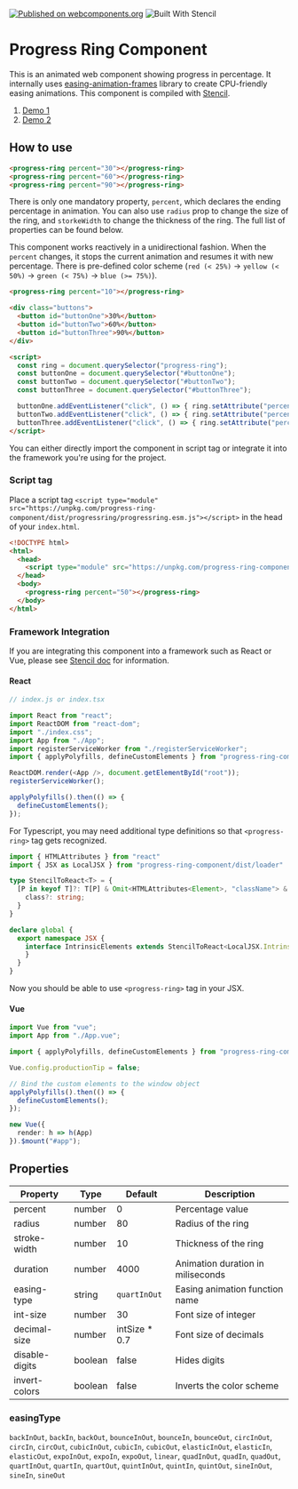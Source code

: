 <!-- [![Build Status](https://travis-ci.org/taisuke-j/progress-ring-component.svg?branch=master)](https://travis-ci.org/taisuke-j/progress-ring-component) -->
[![Published on webcomponents.org](https://img.shields.io/badge/webcomponents.org-published-blue.svg)](https://www.webcomponents.org/element/progress-ring-component)
![Built With Stencil](https://img.shields.io/badge/-Built%20With%20Stencil-16161d.svg?logo=data%3Aimage%2Fsvg%2Bxml%3Bbase64%2CPD94bWwgdmVyc2lvbj0iMS4wIiBlbmNvZGluZz0idXRmLTgiPz4KPCEtLSBHZW5lcmF0b3I6IEFkb2JlIElsbHVzdHJhdG9yIDE5LjIuMSwgU1ZHIEV4cG9ydCBQbHVnLUluIC4gU1ZHIFZlcnNpb246IDYuMDAgQnVpbGQgMCkgIC0tPgo8c3ZnIHZlcnNpb249IjEuMSIgaWQ9IkxheWVyXzEiIHhtbG5zPSJodHRwOi8vd3d3LnczLm9yZy8yMDAwL3N2ZyIgeG1sbnM6eGxpbms9Imh0dHA6Ly93d3cudzMub3JnLzE5OTkveGxpbmsiIHg9IjBweCIgeT0iMHB4IgoJIHZpZXdCb3g9IjAgMCA1MTIgNTEyIiBzdHlsZT0iZW5hYmxlLWJhY2tncm91bmQ6bmV3IDAgMCA1MTIgNTEyOyIgeG1sOnNwYWNlPSJwcmVzZXJ2ZSI%2BCjxzdHlsZSB0eXBlPSJ0ZXh0L2NzcyI%2BCgkuc3Qwe2ZpbGw6I0ZGRkZGRjt9Cjwvc3R5bGU%2BCjxwYXRoIGNsYXNzPSJzdDAiIGQ9Ik00MjQuNywzNzMuOWMwLDM3LjYtNTUuMSw2OC42LTkyLjcsNjguNkgxODAuNGMtMzcuOSwwLTkyLjctMzAuNy05Mi43LTY4LjZ2LTMuNmgzMzYuOVYzNzMuOXoiLz4KPHBhdGggY2xhc3M9InN0MCIgZD0iTTQyNC43LDI5Mi4xSDE4MC40Yy0zNy42LDAtOTIuNy0zMS05Mi43LTY4LjZ2LTMuNkgzMzJjMzcuNiwwLDkyLjcsMzEsOTIuNyw2OC42VjI5Mi4xeiIvPgo8cGF0aCBjbGFzcz0ic3QwIiBkPSJNNDI0LjcsMTQxLjdIODcuN3YtMy42YzAtMzcuNiw1NC44LTY4LjYsOTIuNy02OC42SDMzMmMzNy45LDAsOTIuNywzMC43LDkyLjcsNjguNlYxNDEuN3oiLz4KPC9zdmc%2BCg%3D%3D&colorA=16161d&style=flat-square)

# Progress Ring Component

This is an animated web component showing progress in percentage. It internally uses [easing-animation-frames](https://github.com/taisuke-j/easing-animation-frames) library to create CPU-friendly easing animations. This component is compiled with [Stencil](https://stenciljs.com/).
1. [Demo 1](https://unpkg.com/progress-ring-component/demo/demo-01.html)
1. [Demo 2](https://unpkg.com/progress-ring-component/demo/demo-02.html)

## How to use
<!--
```
<custom-element-demo>
  <template>
    <script type="module" src="https://unpkg.com/progress-ring-component@1.0.6/dist/progressring/progressring.esm.js"></script>
    <script nomodule="" src="https://unpkg.com/progress-ring-component@1.0.6/dist/progressring/progressring.js"></script>
    <style>progress-ring { font-family: sans-serif; }</style>
    <next-code-block></next-code-block>
  </template>
</custom-element-demo>
```
-->
```html
<progress-ring percent="30"></progress-ring>
<progress-ring percent="60"></progress-ring>
<progress-ring percent="90"></progress-ring>
```
There is only one mandatory property, `percent`, which declares the ending percentage in animation. You can also use `radius` prop to change the size of the ring, and `storkeWidth` to change the thickness of the ring. The full list of properties can be found below.

This component works reactively in a unidirectional fashion. When the `percent` changes, it stops the current animation and resumes it with new percentage. There is pre-defined color scheme (`red (< 25%)` -> `yellow (< 50%)` -> `green (< 75%)` -> `blue (>= 75%)`).
<!--
```
<custom-element-demo>
  <template>
    <script type="module" src="https://unpkg.com/progress-ring-component@1.0.6/dist/progressring/progressring.esm.js"></script>
    <script nomodule="" src="https://unpkg.com/progress-ring-component@1.0.6/dist/progressring/progressring.js"></script>
    <style>
      progress-ring { font-family: sans-serif; }
      buttons { width: 150px; text-align: center; }
    </style>
    <next-code-block></next-code-block>
  </template>
</custom-element-demo>
```
-->
```html
<progress-ring percent="10"></progress-ring>

<div class="buttons">
  <button id="buttonOne">30%</button>
  <button id="buttonTwo">60%</button>
  <button id="buttonThree">90%</button>
</div>

<script>
  const ring = document.querySelector("progress-ring");
  const buttonOne = document.querySelector("#buttonOne");
  const buttonTwo = document.querySelector("#buttonTwo");
  const buttonThree = document.querySelector("#buttonThree");

  buttonOne.addEventListener("click", () => { ring.setAttribute("percent", 30) });
  buttonTwo.addEventListener("click", () => { ring.setAttribute("percent", 60) });
  buttonThree.addEventListener("click", () => { ring.setAttribute("percent", 90) });
</script>
```

You can either directly import the component in script tag or integrate it into the framework you're using for the project.

### Script tag
Place a script tag `<script type="module" src="https://unpkg.com/progress-ring-component/dist/progressring/progressring.esm.js"></script>` in the head of your `index.html`.
```html
<!DOCTYPE html>
<html>
  <head>
    <script type="module" src="https://unpkg.com/progress-ring-component/dist/progressring/progressring.esm.js"></script>
  </head>
  <body>
    <progress-ring percent="50"></progress-ring>
  </body>
</html>
```

### Framework Integration
If you are integrating this component into a framework such as React or Vue, please see [Stencil doc](https://stenciljs.com/docs/overview) for information.

#### React

```ts
// index.js or index.tsx

import React from "react";
import ReactDOM from "react-dom";
import "./index.css";
import App from "./App";
import registerServiceWorker from "./registerServiceWorker";
import { applyPolyfills, defineCustomElements } from "progress-ring-component/dist/loader";

ReactDOM.render(<App />, document.getElementById("root"));
registerServiceWorker();

applyPolyfills().then(() => {
  defineCustomElements();
});
```

For Typescript, you may need additional type definitions so that `<progress-ring>` tag gets recognized.
```ts
import { HTMLAttributes } from "react"
import { JSX as LocalJSX } from "progress-ring-component/dist/loader"

type StencilToReact<T> = {
  [P in keyof T]?: T[P] & Omit<HTMLAttributes<Element>, "className"> & {
    class?: string;
  }
}

declare global {
  export namespace JSX {
    interface IntrinsicElements extends StencilToReact<LocalJSX.IntrinsicElements> {
    }
  }
}
```

Now you should be able to use `<progress-ring>` tag in your JSX.

#### Vue

```ts
import Vue from "vue";
import App from "./App.vue";

import { applyPolyfills, defineCustomElements } from "progress-ring-component/dist/loader";

Vue.config.productionTip = false;

// Bind the custom elements to the window object
applyPolyfills().then(() => {
  defineCustomElements();
});

new Vue({
  render: h => h(App)
}).$mount("#app");
```

## Properties
| Property | Type | Default | Description |
| --- | --- | --- | --- |
| percent | number | 0 | Percentage value
| radius | number | 80 | Radius of the ring
| stroke-width | number | 10 | Thickness of the ring
| duration | number | 4000 | Animation duration in miliseconds
| easing-type | string | `quartInOut` | Easing animation function name
| int-size | number | 30 | Font size of integer
| decimal-size | number | intSize * 0.7 | Font size of decimals
| disable-digits | boolean | false | Hides digits
| invert-colors | boolean | false | Inverts the color scheme


### easingType
`backInOut`, `backIn`, `backOut`, `bounceInOut`, `bounceIn`, `bounceOut`, `circInOut`, `circIn`, `circOut`, `cubicInOut`, `cubicIn`, `cubicOut`, `elasticInOut`, `elasticIn`, `elasticOut`, `expoInOut`, `expoIn`, `expoOut`, `linear`, `quadInOut`, `quadIn`, `quadOut`, `quartInOut`, `quartIn`, `quartOut`, `quintInOut`, `quintIn`, `quintOut`, `sineInOut`, `sineIn`, `sineOut`